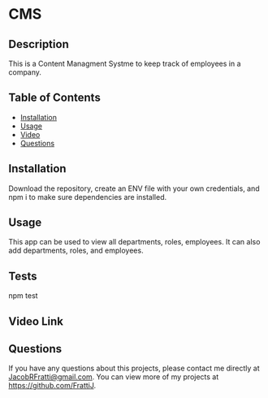 # CMS
  
## Description 
This is a Content Managment Systme to keep track of employees in a company.

## Table of Contents
* [Installation](#installation)
* [Usage](#usage)
* [Video](#video)
* [Questions](#questions)
  
## Installation 
Download the repository, create an ENV file with your own credentials, and npm i to make sure dependencies are installed.

## Usage 
This app can be used to view all departments, roles, employees. It can also add departments, roles, and employees.

## Tests
npm test

## Video Link


## Questions
If you have any questions about this projects, please contact me directly at JacobRFratti@gmail.com. You can view more of my projects at https://github.com/FrattiJ.